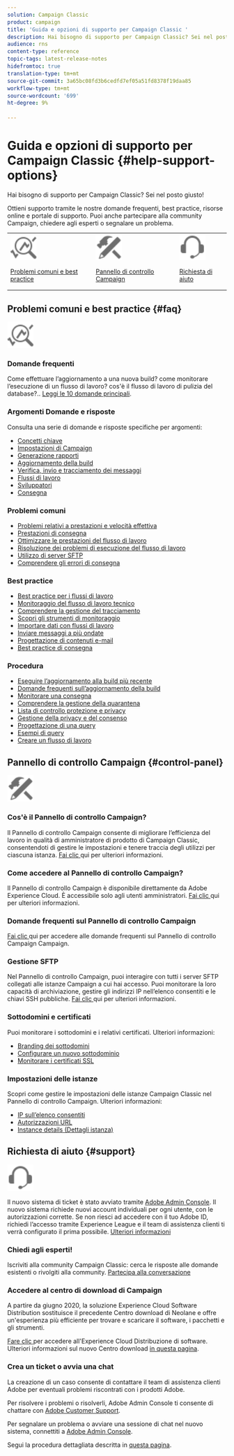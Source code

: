 ```yaml
---
solution: Campaign Classic
product: campaign
title: 'Guida e opzioni di supporto per Campaign Classic '
description: Hai bisogno di supporto per Campaign Classic? Sei nel posto giusto!
audience: rns
content-type: reference
topic-tags: latest-release-notes
hidefromtoc: true
translation-type: tm+mt
source-git-commit: 3a65bc08fd3b6cedfd7ef05a51fd8378f19daa85
workflow-type: tm+mt
source-wordcount: '699'
ht-degree: 9%

---
```



# Guida e opzioni di supporto per Campaign Classic {#help-support-options}

Hai bisogno di supporto per Campaign Classic? Sei nel posto giusto!

Ottieni supporto tramite le nostre domande frequenti, best practice, risorse online e portale di supporto. Puoi anche partecipare alla community Campaign, chiedere agli esperti o segnalare un problema.

<table>
    <tr>
        <td><img src="platform/using/assets/do-not-localize/icon-faq.svg" width="60px"><p><a href="#faq">Problemi comuni e best practice</a></p></td>
        <td><img src="platform/using/assets/do-not-localize/icon-control-panel.svg" width="60px"><p><a href="#control-panel">Pannello di controllo Campaign</a></p></td>
        <td><img src="platform/using/assets/do-not-localize/icon-support.svg" width="60px"><p><a href="#support">Richiesta di aiuto</a></p></td>
    </tr>
</table>

## Problemi comuni e best practice {#faq}

<img src="platform/using/assets/do-not-localize/icon-faq.svg" width="60px">

### Domande frequenti

Come effettuare l’aggiornamento a una nuova build? come monitorare l’esecuzione di un flusso di lavoro? cos&#39;è il flusso di lavoro di pulizia del database?.. [Leggi le 10 domande principali](platform/using/common-questions.md).

### Argomenti Domande e risposte

Consulta una serie di domande e risposte specifiche per argomenti:

* [Concetti chiave](platform/using/faq-key-concepts.md)
* [Impostazioni di Campaign](platform/using/faq-campaign-config.md)
* [Generazione rapporti](platform/using/faq-reporting.md)
* [Aggiornamento della build](platform/using/faq-build-upgrade.md)
* [Verifica, invio e tracciamento dei messaggi](platform/using/faq-messages.md)
* [Flussi di lavoro](platform/using/faq-workflows.md)
* [Sviluppatori](platform/using/faq-developers.md)
* [Consegna](delivery/using/monitoring-deliverability.md)

### Problemi comuni

* [Problemi relativi a prestazioni e velocità effettiva](production/using/performance-and-throughput-issues.md)
* [Prestazioni di consegna](delivery/using/delivery-performances.md)
* [Ottimizzare le prestazioni del flusso di lavoro](workflow/using/workflow-best-practices.md)
* [Risoluzione dei problemi di esecuzione del flusso di lavoro](workflow/using/monitoring-workflow-execution.md)
* [Utilizzo di server SFTP](platform/using/sftp-server-usage.md)
* [Comprendere gli errori di consegna](delivery/using/understanding-delivery-failures.md)

### Best practice

* [Best practice per i flussi di lavoro](workflow/using/workflow-best-practices.md)
* [Monitoraggio del flusso di lavoro tecnico](workflow/using/monitoring-technical-workflows.md)
* [Comprendere la gestione del tracciamento](delivery/using/about-message-tracking.md)
* [Scopri gli strumenti di monitoraggio](production/using/monitoring-guidelines.md)
* [Importare dati con flussi di lavoro](platform/using/import-export-workflows.md)
* [Inviare messaggi a più ondate  ](delivery/using/steps-sending-the-delivery.md)
* [Progettazione di contenuti e-mail](delivery/using/defining-the-email-content.md)
* [Best practice di consegna](delivery/using/delivery-best-practices.md)

### Procedura

* [Eseguire l’aggiornamento alla build più recente](production/using/build-upgrade.md)
* [Domande frequenti sull’aggiornamento della build](platform/using/faq-build-upgrade.md)
* [Monitorare una consegna](delivery/using/about-delivery-monitoring.md)
* [Comprendere la gestione della quarantena](delivery/using/understanding-quarantine-management.md)
* [Lista di controllo protezione e privacy](installation/using/get-started-security-privacy.md)
* [Gestione della privacy e del consenso](platform/using/privacy-management.md)
* [Progettazione di una query](platform/using/steps-to-create-a-query.md)
* [Esempi di query](workflow/using/querying-recipient-table.md)
* [Creare un flusso di lavoro](workflow/using/building-a-workflow.md)

## Pannello di controllo Campaign {#control-panel}

<img src="platform/using/assets/do-not-localize/icon-control-panel.svg" width="60px">

### Cos&#39;è il Pannello di controllo Campaign?

Il Pannello di controllo Campaign consente di migliorare l’efficienza del lavoro in qualità di amministratore di prodotto di Campaign Classic, consentendoti di gestire le impostazioni e tenere traccia degli utilizzi per ciascuna istanza.
[Fai clic ](https://docs.adobe.com/content/hecontrol-panel/using/discover-control-panel/key-features.html) qui per ulteriori informazioni.

### Come accedere al Pannello di controllo Campaign?

Il Pannello di controllo Campaign è disponibile direttamente da Adobe Experience Cloud. È accessibile solo agli utenti amministratori. [Fai clic ](https://docs.adobe.com/content/hecontrol-panel/using/discover-control-panel/accessing-control-panel.html) qui per ulteriori informazioni.

### Domande frequenti sul Pannello di controllo Campaign

[Fai clic ](https://docs.adobe.com/content/hecontrol-panel/using/faq.html) qui per accedere alle domande frequenti sul Pannello di controllo Campaign Campaign.

### Gestione SFTP

Nel Pannello di controllo Campaign, puoi interagire con tutti i server SFTP collegati alle istanze Campaign a cui hai accesso. Puoi monitorare la loro capacità di archiviazione, gestire gli indirizzi IP nell’elenco consentiti e le chiavi SSH pubbliche. [Fai clic ](https://docs.adobe.com/content/hecontrol-panel/using/sftp-management/about-sftp-management.html) qui per ulteriori informazioni.

### Sottodomini e certificati

Puoi monitorare i sottodomini e i relativi certificati. Ulteriori informazioni:
* [Branding dei sottodomini](https://docs.adobe.com/content/hecontrol-panel/using/subdomains-and-certificates/subdomains-branding.html)
* [Configurare un nuovo sottodominio](https://docs.adobe.com/content/hecontrol-panel/using/subdomains-and-certificates/setting-up-new-subdomain.html)
* [Monitorare i certificati SSL](https://docs.adobe.com/content/hecontrol-panel/using/subdomains-and-certificates/renewing-subdomain-certificate.html)

### Impostazioni delle istanze

Scopri come gestire le impostazioni delle istanze Campaign Classic nel Pannello di controllo Campaign. Ulteriori informazioni:
* [IP sull’elenco consentiti](https://docs.adobe.com/content/hecontrol-panel/using/instances-settings/ip-whitelisting-instance-access.html)
* [Autorizzazioni URL](https://docs.adobe.com/content/hecontrol-panel/using/instances-settings/url-permissions.html)
* [Instance details (Dettagli istanza)](https://docs.adobe.com/content/hecontrol-panel/using/instances-settings/instance-details.html)

## Richiesta di aiuto {#support}

<img src="platform/using/assets/do-not-localize/icon-support.svg" width="60px">

Il nuovo sistema di ticket è stato avviato tramite [Adobe Admin Console](https://adminconsole.adobe.com/overview). Il nuovo sistema richiede nuovi account individuali per ogni utente, con le autorizzazioni corrette. Se non riesci ad accedere con il tuo Adobe ID, richiedi l’accesso tramite Experience League e il team di assistenza clienti ti verrà configurato il prima possibile. [Ulteriori informazioni](https://helpx.adobe.com/it/enterprise/using/support-for-experience-cloud.html)

### Chiedi agli esperti!

Iscriviti alla community Campaign Classic: cerca le risposte alle domande esistenti o rivolgiti alla community. [Partecipa alla conversazione](https://experienceleaguecommunities.adobe.cadobe-campaign-classic/ct-p/adobe-campaign-classic-community)

### Accedere al centro di download di Campaign

A partire da giugno 2020, la soluzione Experience Cloud Software Distribution sostituisce il precedente Centro download di Neolane e offre un&#39;esperienza più efficiente per trovare e scaricare il software, i pacchetti e gli strumenti.

[Fare clic ](https://experience.adobe.com/#/downloads/content/software-distributicampaign.html) per accedere all&#39;Experience Cloud Distribuzione di software.
Ulteriori informazioni sul nuovo Centro download [in questa pagina](https://docs.adobe.com/content/heexperience-cloud/software-distribution/home.html).

### Crea un ticket o avvia una chat

La creazione di un caso consente di contattare il team di assistenza clienti Adobe per eventuali problemi riscontrati con i prodotti Adobe.

Per risolvere i problemi o risolverli, Adobe Admin Console ti consente di chattare con [Adobe Customer Support](https://adminconsole.adobe.com/overview).

Per segnalare un problema o avviare una sessione di chat nel nuovo sistema, connettiti a [Adobe Admin Console](https://adminconsole.adobe.com/overview).

Segui la procedura dettagliata descritta in [questa pagina](https://helpx.adobe.com/enterprise/using/support-for-experience-cloud.html).
